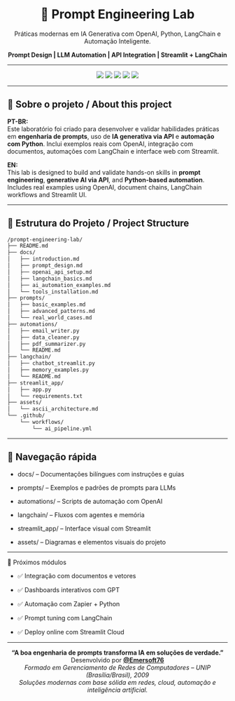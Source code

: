 <!-- BANNER -->
<h1 align="center">🧠 Prompt Engineering Lab</h1>
<p align="center">Práticas modernas em IA Generativa com OpenAI, Python, LangChain e Automação Inteligente.</p>
<p align="center"><strong>Prompt Design | LLM Automation | API Integration | Streamlit + LangChain</strong></p>

---

<!-- BADGES -->
<p align="center">
  <a href="https://platform.openai.com/"><img src="https://img.shields.io/badge/OpenAI-API-blue?style=flat-square&logo=openai" /></a>
  <a href="https://python.org/"><img src="https://img.shields.io/badge/Python-3.10-yellow?style=flat-square&logo=python" /></a>
  <a href="https://streamlit.io/"><img src="https://img.shields.io/badge/Streamlit-Web%20App-FF4B4B?style=flat-square&logo=streamlit" /></a>
  <a href="https://www.langchain.com/"><img src="https://img.shields.io/badge/LangChain-LLM%20Framework-orange?style=flat-square" /></a>
  <a href="https://github.com/features/actions"><img src="https://img.shields.io/badge/GitHub-Actions-2088FF?style=flat-square&logo=githubactions" /></a>
</p>

---

## 🧭 Sobre o projeto / About this project

**PT-BR:**  
Este laboratório foi criado para desenvolver e validar habilidades práticas em **engenharia de prompts**, uso de **IA generativa via API** e **automação com Python**. Inclui exemplos reais com OpenAI, integração com documentos, automações com LangChain e interface web com Streamlit.

**EN:**  
This lab is designed to build and validate hands-on skills in **prompt engineering**, **generative AI via API**, and **Python-based automation**. Includes real examples using OpenAI, document chains, LangChain workflows and Streamlit UI.

---

## 📁 Estrutura do Projeto / Project Structure

```bash
/prompt-engineering-lab/
├── README.md
├── docs/
│   ├── introduction.md
│   ├── prompt_design.md
│   ├── openai_api_setup.md
│   ├── langchain_basics.md
│   ├── ai_automation_examples.md
│   └── tools_installation.md
├── prompts/
│   ├── basic_examples.md
│   ├── advanced_patterns.md
│   └── real_world_cases.md
├── automations/
│   ├── email_writer.py
│   ├── data_cleaner.py
│   ├── pdf_summarizer.py
│   └── README.md
├── langchain/
│   ├── chatbot_streamlit.py
│   ├── memory_examples.py
│   └── README.md
├── streamlit_app/
│   ├── app.py
│   └── requirements.txt
├── assets/
│   └── ascii_architecture.md
└── .github/
    └── workflows/
        └── ai_pipeline.yml
```
---

## 🔗 Navegação rápida

* docs/ – Documentações bilíngues com instruções e guias

* prompts/ – Exemplos e padrões de prompts para LLMs

* automations/ – Scripts de automação com OpenAI

* langchain/ – Fluxos com agentes e memória

* streamlit_app/ – Interface visual com Streamlit

* assets/ – Diagramas e elementos visuais do projeto
---

📘 Próximos módulos

* ✅ Integração com documentos e vetores

* ✅ Dashboards interativos com GPT

* ✅ Automação com Zapier + Python

* ✅ Prompt tuning com LangChain

* ✅ Deploy online com Streamlit Cloud
---

<!-- RODAPÉ --> <p align="center"> <strong>“A boa engenharia de prompts transforma IA em soluções de verdade.”</strong><br> Desenvolvido por <a href="https://github.com/Emersoft76"><strong>@Emersoft76</strong></a><br> <em>Formado em Gerenciamento de Redes de Computadores – UNIP (Brasília/Brasil), 2009</em><br> <em>Soluções modernas com base sólida em redes, cloud, automação e inteligência artificial.</em> </p> 
